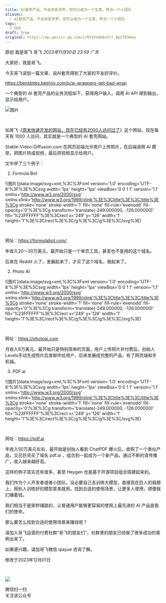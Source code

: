```yaml
---
title: AI套壳产品，不会改变世界，但可以成为一个生意，养活一个小团队
aliases:
  - AI套壳产品，不会改变世界，但可以成为一个生意，养活一个小团队
tags:
  - SEO
draft: true
original: https://mp.weixin.qq.com/s/MJyVVAQ8z4rr_BpZfESHxw
---
```



原创 我是哥飞 哥飞 _2023年11月30日 23:59_ _广东_

大家好，我是哥飞。

  

今天哥飞读到一篇文章，说AI套壳得到了大家的不友好评价。

  

https://bensbites.beehiiv.com/p/ai-wrappers-get-bad-wrap

  

一个典型的 AI 套壳产品的业务流程如下，获得用户输入，调用 AI API 得到输出，显示给用户。

  

![图片](https://mmbiz.qpic.cn/sz_mmbiz_png/LBrX00GQeict2B8MiaicGDGDicSVK5brZUib18ZXELVuwxDic07wVsmcevhQxCshOq6tuZ8aUmwibUyTDMbBMGTwxD3icQ/640?wx_fmt=png&tp=webp&wxfrom=5&wx_lazy=1&wx_co=1)

​

  

如哥飞《[周末快速开发的网站，现在已经有2000人访问过了](https://mp.weixin.qq.com/s?__biz=MjM5OTIzMzYyMA==&mid=2650081337&idx=1&sn=2ad9ffc34c3dcd70eb77c7280997ffdd&scene=21#wechat_redirect)》这个网站，现在每天有 1000 人访问，其实就是一个典型的 AI 套壳网站。  

  

Stable-Video-Diffusion.com 在网页前端允许用户上传照片，在后端调用 AI 模型，把图片转成视频，最后把视频显示给用户。

  

文中举了三个例子：

  

1. Formula Bot

![图片](data:image/svg+xml,%3C%3Fxml version='1.0' encoding='UTF-8'%3F%3E%3Csvg width='1px' height='1px' viewBox='0 0 1 1' version='1.1' xmlns='http://www.w3.org/2000/svg' xmlns:xlink='http://www.w3.org/1999/xlink'%3E%3Ctitle%3E%3C/title%3E%3Cg stroke='none' stroke-width='1' fill='none' fill-rule='evenodd' fill-opacity='0'%3E%3Cg transform='translate(-249.000000, -126.000000)' fill='%23FFFFFF'%3E%3Crect x='249' y='126' width='1' height='1'%3E%3C/rect%3E%3C/g%3E%3C/g%3E%3C/svg%3E)

​

  

网址：https://formulabot.com/

  

年收入20～30万美元，最开始只是一个单页工具，甚至也不是用的这个域名。

后来在 Reddit 火了，发展起来了，才买了这个域名，做起来了。

  

  

2. Photo AI

![图片](data:image/svg+xml,%3C%3Fxml version='1.0' encoding='UTF-8'%3F%3E%3Csvg width='1px' height='1px' viewBox='0 0 1 1' version='1.1' xmlns='http://www.w3.org/2000/svg' xmlns:xlink='http://www.w3.org/1999/xlink'%3E%3Ctitle%3E%3C/title%3E%3Cg stroke='none' stroke-width='1' fill='none' fill-rule='evenodd' fill-opacity='0'%3E%3Cg transform='translate(-249.000000, -126.000000)' fill='%23FFFFFF'%3E%3Crect x='249' y='126' width='1' height='1'%3E%3C/rect%3E%3C/g%3E%3C/g%3E%3C/svg%3E)

​

网址：https://photoai.com

  

月收入8万美元，最开始只是特别简单的页面，用户上传照片并付费后，创始人Levels手动生成照片后发邮件给用户，后来发展成完整的产品，有了网页端和手机端。

  

3. PDF.ai 

![图片](data:image/svg+xml,%3C%3Fxml version='1.0' encoding='UTF-8'%3F%3E%3Csvg width='1px' height='1px' viewBox='0 0 1 1' version='1.1' xmlns='http://www.w3.org/2000/svg' xmlns:xlink='http://www.w3.org/1999/xlink'%3E%3Ctitle%3E%3C/title%3E%3Cg stroke='none' stroke-width='1' fill='none' fill-rule='evenodd' fill-opacity='0'%3E%3Cg transform='translate(-249.000000, -126.000000)' fill='%23FFFFFF'%3E%3Crect x='249' y='126' width='1' height='1'%3E%3C/rect%3E%3C/g%3E%3C/g%3E%3C/svg%3E)

​

网址：https://pdf.ai

  

年收入50万美元左右，最开始是创始人看到 ChatPDF 爆火后，收购了一个类似产品，又花巨资买了域名 pdf.ai ，组合到一起成为一个新产品，通过不断的宣传推广，收入越来越好高。

  

这样的例子其实还有很多，甚至 Heygen 也是基于开源项目组合搭建起来的。

  

我们作为个人开发者或者小团队，没必要自己去训练大模型，直接现在巨人的肩膀上，用别人训练好的模型拿来就用，找到合适的使用场景，让更多人使用，顺便我们赚着钱。

  

我们相当于是架桥铺路的，让普通用户能够更容易的使用上最先进的 AI 产品是我们的使命。

  

那么要怎么找到合适的使用场景来赚钱呢？

  

请加入哥飞运营的付费社群“哥飞的朋友们”，社群里的朋友已经做了很多成功的案例出来了。

  

如果感兴趣，请加哥飞微信 qiayue 咨询了解。

修改于2023年12月01日

​

![](https://mp.weixin.qq.com/mp/qrcode?scene=10000004&size=102&__biz=MjM5OTIzMzYyMA==&mid=2650081343&idx=1&sn=27991503417950d0b106872ce0b91239&send_time=)

微信扫一扫  
关注该公众号